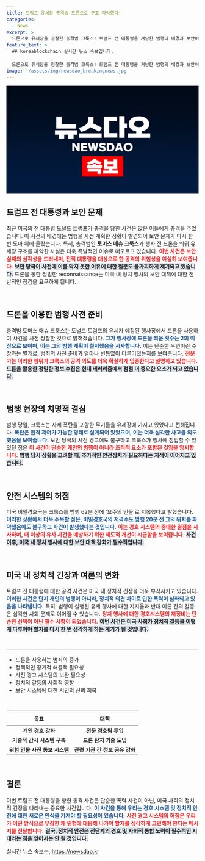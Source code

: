 ```yaml
---
title: 트럼프 유세장 총격범 드론으로 구조 파악했다!
categories:
  - News
excerpt: >
  드론으로 유세장을 정찰한 총격범 크룩스! 트럼프 전 대통령을 겨냥한 범행의 배경과 보안이 뚫린 충격적인 사실이 드러났다. 이제 누가 그를 막지 못했을까?
feature_text: >
  ## koreablockchain 실시간 뉴스 속보입니다.

  드론으로 유세장을 정찰한 총격범 크룩스! 트럼프 전 대통령을 겨냥한 범행의 배경과 보안이 뚫린 충격적인 사실이 드러났다. 이제 누가 그를 막지 못했을까?
image: '/assets/img/newsdao_breakingnews.jpg'
---
```


<p><img src="/assets/img/newsdao_breakingnews.jpg" alt="koreablockchain 속보" /></p>

<h2 data-ke-size="size26">트럼프 전 대통령과 보안 문제</h2>

<p data-ke-size="size16">최근 미국의 전 대통령 도널드 트럼프가 총격을 당한 사건은 많은 이들에게 충격을 주었습니다. 이 사건의 배경에는 범행을 사전 계획한 정황이 발견되어 보안 문제가 다시 한 번 도마 위에 올랐습니다. 특히, 총격범인 <b>토머스 매슈 크룩스</b>가 행사 전 드론을 띄워 유세장 구조를 파악한 사실은 더욱 폭발적인 이슈로 떠오르고 있습니다. <b><span style="color: #ee2323;">이번 사건은 보안 실패의 심각성을 드러내며, 전직 대통령을 대상으로 한 공격의 위험성을 여실히 보여줍니다.</span></b> <b><span style="background-color: #21538527;">보안 당국이 사전에 이를 막지 못한 이유에 대한 질문도 불가피하게 제기되고 있습니다.</span></b> 드론을 통한 정밀한 reconnaissance는 미국 내 정치 행사의 보안 대책에 대한 전반적인 점검을 요구하게 됩니다.</p>

<p data-ke-size="size16">&nbsp;</p>

<h2 data-ke-size="size26">드론을 이용한 범행 사전 준비</h2>

<p data-ke-size="size16">총격범 토머스 매슈 크룩스는 도널드 트럼프의 유세가 예정된 행사장에서 드론을 사용하여 사건을 사전 정찰한 것으로 밝혀졌습니다. <b><span style="color: #1a5490;">그가 행사장에 드론을 띄운 횟수는 2회 이상으로 보이며, 이는 그의 범행 계획이 철저했음을 시사합니다.</span></b> 이는 단순한 우연이란 주장과는 별개로, 범죄의 사전 준비가 얼마나 빈틈없이 이루어졌는지를 보여줍니다. <b><span style="color: #ee2323;">전문가는 이러한 행위가 크룩스의 공격 의도를 더욱 확실하게 입증한다고 설명하고 있습니다.</span></b> <b><span style="background-color: #21538527;">드론을 활용한 정밀한 정보 수집은 현대 테러리즘에서 점점 더 중요한 요소가 되고 있습니다.</span></b></p>

<p data-ke-size="size16">&nbsp;</p>

<h2 data-ke-size="size26">범행 현장의 치명적 결심</h2>

<p data-ke-size="size16">범행 당일, 크룩스는 사제 폭탄을 포함한 무기들을 유세장에 가지고 있었다고 전해집니다. <b><span style="color: #1a5490;">폭탄은 원격 제어가 가능한 형태로 설계되어 있었으며, 이는 더욱 심각한 사고를 의도했음을 보여줍니다.</span></b> 보안 당국의 사전 경고에도 불구하고 크룩스가 행사에 침입할 수 있었던 점은 <b><span style="color: #ee2323;">이 사건이 단순한 개인의 범행이 아니라 조직적 요소가 포함된 것임을 암시합니다.</span></b> <b><span style="background-color: #21538527;">범행 당시 상황을 고려할 때, 추가적인 안전장치가 필요하다는 지적이 이어지고 있습니다.</span></b></p>

<p data-ke-size="size16">&nbsp;</p>

<h2 data-ke-size="size26">안전 시스템의 허점</h2>

<p data-ke-size="size16">미국 비밀경호국은 크룩스를 범행 62분 전에 '요주의 인물'로 지목했다고 밝혔습니다. <b><span style="color: #1a5490;">이러한 상황에서 더욱 주목할 점은, 비밀경호국의 저격수도 범행 20분 전 그의 위치를 파악했음에도 불구하고 사건이 발생했다는 것입니다.</span></b> <b><span style="color: #ee2323;">이는 경호 시스템의 중대한 결점을 시사하며, 더 이상의 유사 사건을 예방하기 위한 제도적 개선이 시급함을 보여줍니다.</span></b> <b><span style="background-color: #21538527;">사건 이후, 미국 내 정치 행사에 대한 보안 대책 강화가 필수적입니다.</span></b></p>

<p data-ke-size="size16">&nbsp;</p>

<h2 data-ke-size="size26">미국 내 정치적 긴장과 여론의 변화</h2>

<p data-ke-size="size16">트럼프 전 대통령에 대한 공격 사건은 미국 내 정치적 긴장을 더욱 부각시키고 있습니다. <b><span style="color: #1a5490;">이러한 사건은 단지 개인의 범행이 아니라, 정치적 의견 차이로 인한 폭력이 심화되고 있음을 나타냅니다.</span></b> 특히, 범행이 실행된 유세 행사에 대한 지지율과 반대 여론 간의 갈등은 심각한 사회 문제로 이어질 수 있습니다. <b><span style="color: #ee2323;">정치 행사에 대한 경호시스템의 재정비는 단순한 선택이 아닌 필수 사항이 되었습니다.</span></b> <b><span style="background-color: #21538527;">이번 사건은 미국 사회가 정치적 갈등을 어떻게 다루어야 할지를 다시 한 번 생각하게 하는 계기가 될 것입니다.</span></b></p>

<p data-ke-size="size16">&nbsp;</p>

<hr/>

<ul>
    <li>드론을 사용하는 범죄의 증가</li>
    <li>정책적인 장기적 해결책 필요성</li>
    <li>사전 경고 시스템의 보완 필요성</li>
    <li>정치적 갈등의 사회적 영향</li>
    <li>보안 시스템에 대한 시민의 신뢰 회복</li>
</ul>

<p data-ke-size="size16">&nbsp;</p>

<table style="width: 100%; border-collapse: collapse;">
    <thead>
        <tr>
            <th style="text-align: center; height: 30px;"><b>목표</b></th>
            <th style="text-align: center; height: 30px;"><b>대책</b></th>
        </tr>
    </thead>
    <tbody>
        <tr>
            <td style="text-align: center; height: 17px;"><b>개인 경호 강화</b></td>
            <td style="text-align: center; height: 17px;"><b>전문 경호팀 투입</b></td>
        </tr>
        <tr>
            <td style="text-align: center; height: 17px;"><b>기술적 감시 시스템 구축</b></td>
            <td style="text-align: center; height: 17px;"><b>드론 탐지 기술 도입</b></td>
        </tr>
        <tr>
            <td style="text-align: center; height: 17px;"><b>위험 인물 사전 통보 시스템</b></td>
            <td style="text-align: center; height: 17px;"><b>관련 기관 간 정보 공유 강화</b></td>
        </tr>
    </tbody>
</table>

<p data-ke-size="size16">&nbsp;</p>

<h2 data-ke-size="size26">결론</h2>

<p data-ke-size="size16">이번 트럼프 전 대통령을 향한 총격 사건은 단순한 폭력 사건이 아닌, 미국 사회의 정치적 긴장을 나타내는 중요한 사건입니다. <b><span style="color: #1a5490;">이 사건을 통해 우리는 경호 시스템 및 정치적 안전에 대한 새로운 인식을 가져야 할 필요성이 있습니다.</span></b> <b><span style="color: #ee2323;">사전 경고 시스템의 허점은 우리가 어떤 방식으로 무장한 채 위험에 대응해 나가야 할지를 심각하게 고민해야 한다는 메시지를 전달합니다.</span></b> <b><span style="background-color: #21538527;">결국, 정치적 안전은 전단계의 경호 및 사회적 통합 노력이 필수적인 시대라는 점을 잊어서는 안 될 것입니다.</span></b></p>
실시간 뉴스 속보는, <a href="https://newsdao.kr" rel="dofollow">https://newsdao.kr</a>


